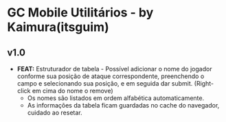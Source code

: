 # GC Mobile Utilitários - by Kaimura(itsguim)


## v1.0

- <b>FEAT:</b> Estruturador de tabela - Possível adicionar o nome do jogador conforme sua posição de ataque correspondente, preenchendo o campo e selecionando sua posição, e em seguida dar submit. (Right-click em cima do nome o remove)
  - Os nomes são listados em ordem alfabética automaticamente. 
  - As informações da tabela ficam guardadas no cache do navegador, cuidado ao resetar.
